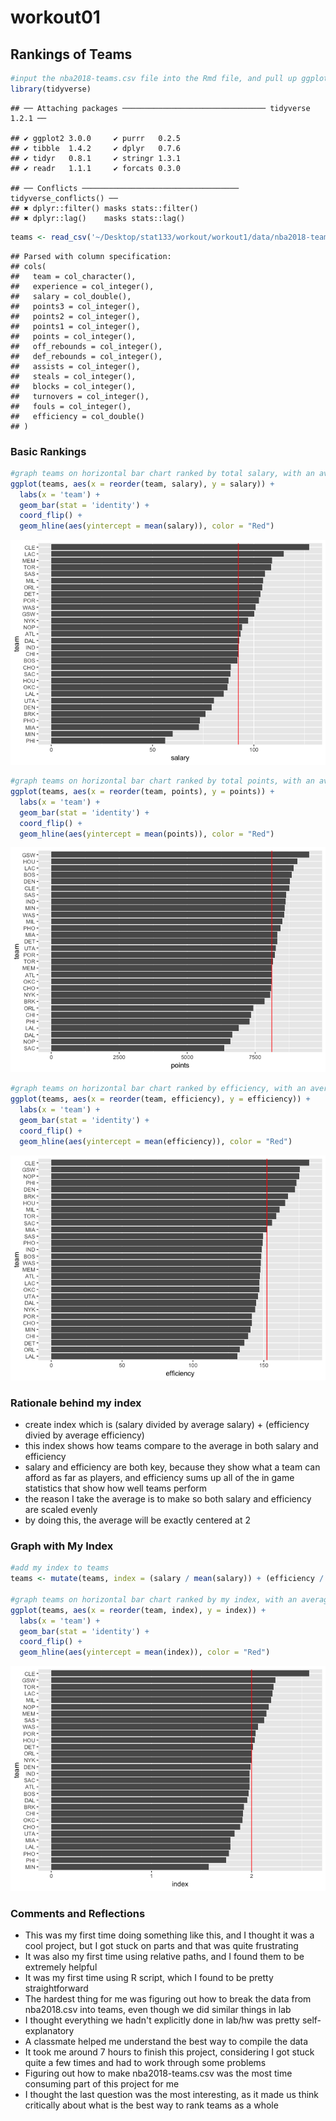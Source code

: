 workout01
================

Rankings of Teams
-----------------

``` r
#input the nba2018-teams.csv file into the Rmd file, and pull up ggplot and dplyr
library(tidyverse)
```

    ## ── Attaching packages ──────────────────────────────── tidyverse 1.2.1 ──

    ## ✔ ggplot2 3.0.0     ✔ purrr   0.2.5
    ## ✔ tibble  1.4.2     ✔ dplyr   0.7.6
    ## ✔ tidyr   0.8.1     ✔ stringr 1.3.1
    ## ✔ readr   1.1.1     ✔ forcats 0.3.0

    ## ── Conflicts ─────────────────────────────────── tidyverse_conflicts() ──
    ## ✖ dplyr::filter() masks stats::filter()
    ## ✖ dplyr::lag()    masks stats::lag()

``` r
teams <- read_csv('~/Desktop/stat133/workout/workout1/data/nba2018-teams.csv')
```

    ## Parsed with column specification:
    ## cols(
    ##   team = col_character(),
    ##   experience = col_integer(),
    ##   salary = col_double(),
    ##   points3 = col_integer(),
    ##   points2 = col_integer(),
    ##   points1 = col_integer(),
    ##   points = col_integer(),
    ##   off_rebounds = col_integer(),
    ##   def_rebounds = col_integer(),
    ##   assists = col_integer(),
    ##   steals = col_integer(),
    ##   blocks = col_integer(),
    ##   turnovers = col_integer(),
    ##   fouls = col_integer(),
    ##   efficiency = col_double()
    ## )

### Basic Rankings

``` r
#graph teams on horizontal bar chart ranked by total salary, with an average team salary line
ggplot(teams, aes(x = reorder(team, salary), y = salary)) +
  labs(x = 'team') +
  geom_bar(stat = 'identity') +
  coord_flip() +
  geom_hline(aes(yintercept = mean(salary)), color = "Red")
```

![](workout01-will-calciano_files/figure-markdown_github/graph-salary-1.png)

``` r
#graph teams on horizontal bar chart ranked by total points, with an average team points line
ggplot(teams, aes(x = reorder(team, points), y = points)) +
  labs(x = 'team') +
  geom_bar(stat = 'identity') +
  coord_flip() +
  geom_hline(aes(yintercept = mean(points)), color = "Red")
```

![](workout01-will-calciano_files/figure-markdown_github/graph-points-1.png)

``` r
#graph teams on horizontal bar chart ranked by efficiency, with an average team efficiency line
ggplot(teams, aes(x = reorder(team, efficiency), y = efficiency)) +
  labs(x = 'team') +
  geom_bar(stat = 'identity') +
  coord_flip() +
  geom_hline(aes(yintercept = mean(efficiency)), color = "Red")
```

![](workout01-will-calciano_files/figure-markdown_github/graph-efficiency-1.png)

### Rationale behind my index

-   create index which is (salary divided by average salary) + (efficiency divied by average efficiency)
-   this index shows how teams compare to the average in both salary and efficiency
-   salary and efficiency are both key, because they show what a team can afford as far as players, and efficiency sums up all of the in game statistics that show how well teams perform
-   the reason I take the average is to make so both salary and efficiency are scaled evenly
-   by doing this, the average will be exactly centered at 2

### Graph with My Index

``` r
#add my index to teams
teams <- mutate(teams, index = (salary / mean(salary)) + (efficiency / mean(efficiency)))

#graph teams on horizontal bar chart ranked by my index, with an average of these indexes drawn vertically
ggplot(teams, aes(x = reorder(team, index), y = index)) +
  labs(x = 'team') +
  geom_bar(stat = 'identity') +
  coord_flip() +
  geom_hline(aes(yintercept = mean(index)), color = "Red")
```

![](workout01-will-calciano_files/figure-markdown_github/graph-with-my-index-1.png)

### Comments and Reflections

-   This was my first time doing something like this, and I thought it was a cool project, but I got stuck on parts and that was quite frustrating
-   It was also my first time using relative paths, and I found them to be extremely helpful
-   It was my first time using R script, which I found to be pretty straightforward
-   The hardest thing for me was figuring out how to break the data from nba2018.csv into teams, even though we did similar things in lab
-   I thought everything we hadn't explicitly done in lab/hw was pretty self-explanatory
-   A classmate helped me understand the best way to compile the data
-   It took me around 7 hours to finish this project, considering I got stuck quite a few times and had to work through some problems
-   Figuring out how to make nba2018-teams.csv was the most time consuming part of this project for me
-   I thought the last question was the most interesting, as it made us think critically about what is the best way to rank teams as a whole
